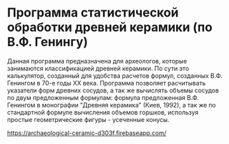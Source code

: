 # Программа статистической обработки древней керамики (по В.Ф. Генингу)

Данная программа предназначена для археологов, которые занимаются классификацией древней керамики.
По сути это калькулятор, созданный для удобства расчетов формул, созданных В.Ф. Генингом в 70-е годы ХХ века.
Программа позволяет расчитывать указатели форм древних сосудов, а так же вычислять объемы сосудов по двум предложенным формулам: формула предложенная В.Ф. Генингом в монографии "Древняя керамика" (Киев, 1992), а так же по стандартной формуле вычисления объемов горшков, используя простые геометрические фигуры - усеченные конусы.

https://archaeological-ceramic-d303f.firebaseapp.com/
